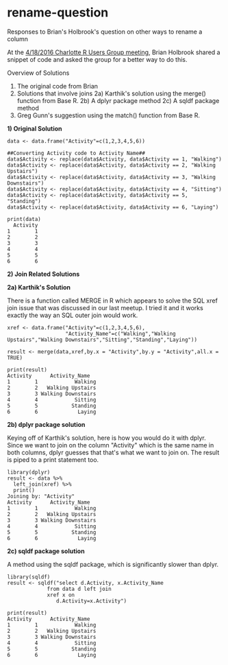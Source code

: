 # rename-question
Responses to Brian's Holbrook's question on other ways to rename a column

At the <a href="http://www.meetup.com/Charlotte-R-Users-Group/events/230305585/">4/18/2016 Charlotte R Users Group meeting</a>, Brian Holbrook shared a snippet of code and asked the group for a better way to do this.

Overview of Solutions
1) The original code from Brian
2) Solutions that involve joins
  2a) Karthik's solution using the merge() function from Base R.
  2b) A dplyr package method
  2c) A sqldf package method
3) Greg Gunn's suggestion using the match() function from Base R.

**1) Original Solution**

    data <- data.frame("Activity"=c(1,2,3,4,5,6))
    
    ##Converting Activity code to Activity Name##
    data$Activity <- replace(data$Activity, data$Activity == 1, "Walking")
    data$Activity <- replace(data$Activity, data$Activity == 2, "Walking Upstairs")
    data$Activity <- replace(data$Activity, data$Activity == 3, "Walking Downstairs")
    data$Activity <- replace(data$Activity, data$Activity == 4, "Sitting")
    data$Activity <- replace(data$Activity, data$Activity == 5, "Standing")
    data$Activity <- replace(data$Activity, data$Activity == 6, "Laying")
    
    print(data)
      Activity
    1        1
    2        2
    3        3
    4        4
    5        5
    6        6


**2) Join Related Solutions**

**2a) Karthik's Solution**

There is a function called MERGE in R which appears to solve the SQL xref join issue that was discussed in our last meetup. I tried it and it works exactly the way an SQL outer join would work.

    xref <- data.frame("Activity"=c(1,2,3,4,5,6),
                       "Activity_Name"=c("Walking","Walking Upstairs","Walking Downstairs","Sitting","Standing","Laying"))
                       
    result <- merge(data,xref,by.x = "Activity",by.y = "Activity",all.x = TRUE)
    
    print(result)
    Activity      Activity_Name
    1        1            Walking
    2        2   Walking Upstairs
    3        3 Walking Downstairs
    4        4            Sitting
    5        5           Standing
    6        6             Laying

**2b) dplyr package solution**

Keying off of Karthik's solution, here is how you would do it with dplyr.  Since we want to join on the column "Activity" which is the same name in both columns, dplyr guesses that that's what we want to join on.  The result is piped to a print statement too.

    library(dplyr)
    result <- data %>%
      left_join(xref) %>% 
      print()
    Joining by: "Activity"
    Activity      Activity_Name
    1        1            Walking
    2        2   Walking Upstairs
    3        3 Walking Downstairs
    4        4            Sitting
    5        5           Standing
    6        6             Laying

**2c) sqldf package solution**

A method using the sqldf package, which is significantly slower than dplyr.

    library(sqldf)
    result <- sqldf("select d.Activity, x.Activity_Name
                 from data d left join
                 xref x on 
                    d.Activity=x.Activity")
                    
    print(result)
    Activity      Activity_Name
    1        1            Walking
    2        2   Walking Upstairs
    3        3 Walking Downstairs
    4        4            Sitting
    5        5           Standing
    6        6             Laying
